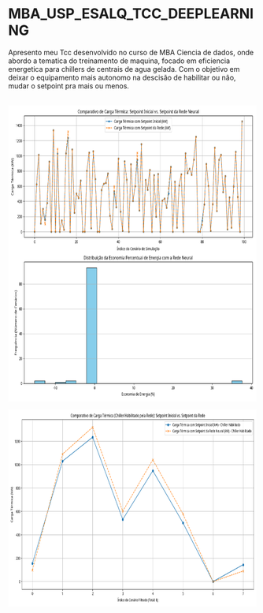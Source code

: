 # MBA_USP_ESALQ_TCC_DEEPLEARNING
Apresento meu Tcc desenvolvido no curso de MBA Ciencia de dados, onde abordo a tematica do treinamento de maquina, focado em eficiencia energetica para chillers de centrais de agua gelada. Com o objetivo em deixar o equipamento mais autonomo na descisão de habilitar ou não, mudar o setpoint pra mais ou menos.
<div  align="center"> 
  <div style="display: inline_block"><br>
    <img align="center" height="600" alt="coding-time" src="grafico_economia_energia.png">

<div  align="center"> 
  <div style="display: inline_block"><br>
    <img align="center" height="400" alt="coding-time" src="grafico_carga_termica_chiller_habilitado.png">

